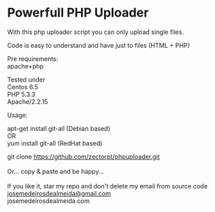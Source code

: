 # Powerfull PHP Uploader
With this php uploader script you can only upload single files. <br>

Code is easy to understand and have just to files (HTML + PHP) <br>

Pre requirements: <br>
apache+php<br>

Tested under<br>
Centos 6.5<br>
PHP 5.3.3<br>
Apache/2.2.15<br>

Usage:<br>

apt-get install git-all (Debian based) <br>
OR <br>
yum install git-all (RedHat based)<br>

git clone https://github.com/zectorpt/phpuploader.git<br>
<br>
Or... copy & paste and be happy... <br>
<br>
If you like it, star my repo and don't delete my email from source code<br>
josemedeirosdealmeida@gmail.com <br>
josemedeirosdealmeida.com
